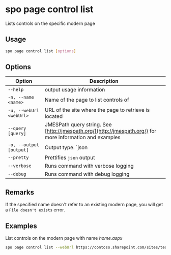 # spo page control list

Lists controls on the specific modern page

## Usage

```sh
spo page control list [options]
```

## Options

Option|Description
------|-----------
`--help`|output usage information
`-n, --name <name>`|Name of the page to list controls of
`-u, --webUrl <webUrl>`|URL of the site where the page to retrieve is located
`--query [query]`|JMESPath query string. See [http://jmespath.org/](http://jmespath.org/) for more information and examples
`-o, --output [output]`|Output type. `json|text`. Default `text`
`--pretty`|Prettifies `json` output
`--verbose`|Runs command with verbose logging
`--debug`|Runs command with debug logging

## Remarks

If the specified name doesn't refer to an existing modern page, you will get a `File doesn't exists` error.

## Examples

List controls on the modern page with name _home.aspx_

```sh
spo page control list --webUrl https://contoso.sharepoint.com/sites/team-a --name home.aspx
```